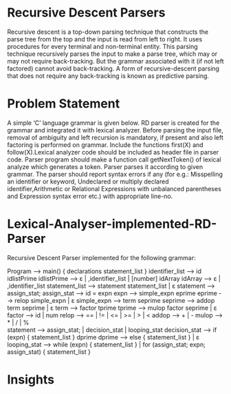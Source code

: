 # Recursive Descent Parsers
Recursive descent is a top-down parsing technique that constructs the parse tree from the top and the input is read from left to right. 
It uses procedures for every terminal and non-terminal entity. This parsing technique recursively parses the input to make a parse tree, 
which may or may not require back-tracking. But the grammar associated with it (if not left factored) cannot avoid back-tracking. 
A form of recursive-descent parsing that does not require any back-tracking is known as predictive parsing.

# Problem Statement
A simple ‘C’ language grammar is given below. RD parser is created for the grammar and integrated it with lexical analyzer. 
Before parsing the input file, removal of ambiguity and left recursion is mandatory, if present and also left factoring is performed on grammar. 
Include the functions first(X) and follow(X).Lexical analyzer code should be included as header file in parser code. 
Parser program should make a function call getNextToken() of lexical analyze which generates a token. Parser parses it according to given grammar. 
The parser should report syntax errors if any (for e.g.: Misspelling an identifier or keyword, Undeclared or multiply declared identifier,Arithmetic or Relational 
Expressions with unbalanced parentheses and Expression syntax error etc.) with appropriate line-no.

# Lexical-Analyser-implemented-RD-Parser
Recursive Descent Parser implemented for the following grammar:

Program --> main() { declarations statement_list }
identifier_list --> id idlistPrime
idlistPrime --> ε | ,identifier_list | [number] idArray
idArray --> ε | ,identifier_list
statement_list --> statement statement_list | ε
statement --> assign_stat;
assign_stat --> id = expn
expn --> simple_expn eprime
eprime --> relop simple_expn | ε
simple_expn --> term seprime
seprime --> addop term seprime | ε
term --> factor tprime
tprime --> mulop factor seprime | ε
factor --> id | num
relop --> == | != | <= | >= | > | <
addop --> + | -
mulop --> * | / | %   
statement --> assign_stat; | decision_stat | looping_stat
decision_stat --> if (expn) { statement_list } dprime
dprime --> else { statement_list } | ε
looping_stat --> while (expn) { statement_list } | for (assign_stat; expn; assign_stat) { statement_list }

# Insights



